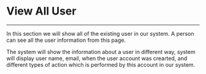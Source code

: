 # View All User
---


  In this section we will show all of the existing user in our system.
  A person can see all the user information from this page.

  
  The system will show the information about a user in different way, 
  system will display user name, email, when the user account was crearted,
  and different types of action which is performed by this account in 
  our system.

